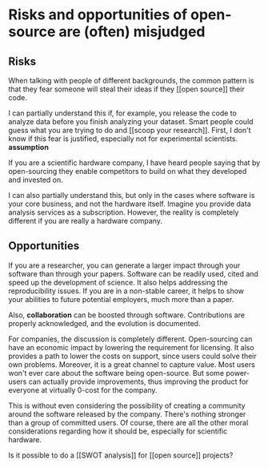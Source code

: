 # Risks and opportunities of open-source are (often) misjudged

## Risks
When talking with people of different backgrounds, the common pattern is that they fear someone will steal their ideas if they [[open source]] their code. 

I can partially understand this if, for example, you release the code to analyze data before you finish analyzing your dataset. Smart people could guess what you are trying to do and [[scoop your research]]. First, I don't know if this fear is justified, especially not for experimental scientists. **assumption**

If you are a scientific hardware company, I have heard people saying that by open-sourcing they enable competitors to build on what they developed and invested on. 

I can also partially understand this, but only in the cases where software is your core business, and not the hardware itself. Imagine you provide data analysis services as a subscription. However, the reality is completely different if you are really a hardware company. 

## Opportunities
If you are a researcher, you can generate a larger impact through your software than through your papers. Software can be readily used, cited and speed up the development of science. It also helps addressing the reproducibility issues. If you are in a non-stable career, it helps to show your abilities to future potential employers, much more than a paper.

Also, **collaboration** can be boosted through software. Contributions are properly acknowledged, and the evolution is documented. 

For companies, the discussion is completely different. Open-sourcing can have an economic impact by lowering the requirement for licensing. It also provides a path to lower the costs on support, since users could solve their own problems. Moreover, it is a great channel to capture value. Most users won't ever care about the software being open-source. But some power-users can actually provide improvements, thus improving the product for everyone at virtually 0-cost for the company. 

This is without even considering the possibility of creating a community around the software released by the company. There's nothing stronger than a group of committed users. Of course, there are all the other moral considerations regarding how it should be, especially for scientific hardware. 



Is it possible to do a [[SWOT analysis]] for [[open source]] projects? 

